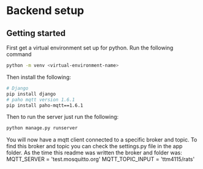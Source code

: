 # Backend setup

## Getting started

First get a virtual environment set up for python. 
Run the following command

```bash
python -m venv <virtual-environment-name>
```

Then install the following:

```bash
# Django
pip install django
# paho mqtt version 1.6.1
pip install paho-mqtt==1.6.1
```

Then to run the server just run the following:

```bash
python manage.py runserver
```

You will now have a mqtt client connected to a specific broker and topic. To find this broker and topic you can check the settings.py file in the app folder. 
As the time this readme was written the broker and folder was:
MQTT_SERVER = 'test.mosquitto.org'
MQTT_TOPIC_INPUT = 'ttm4115/rats'